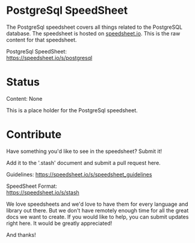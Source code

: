# PostgreSql SpeedSheet

The PostgreSql speedsheet covers all things related to the PostgreSQL database. The speedsheet is hosted on [speedsheet.io](https://speedsheet.io). This is the raw content for that speedsheet.

PostgreSql SpeedSheet:  
https://speedsheet.io/s/postgresql


# Status

Content: None

This is a place holder for the PostgreSql speedsheet.


# Contribute

Have something you'd like to see in the speedsheet? Submit it!

Add it to the '.stash' document and submit a pull request here.

Guidelines:
https://speedsheet.io/s/speedsheet_guidelines

SpeedSheet Format:  
https://speedsheet.io/s/stash

We love speedsheets and we'd love to have them for every language and library out there. But we don't have remotely enough time for all the great docs we want to create. If you would like to help, you can submit updates right here. It would be greatly appreciated! 

And thanks!
